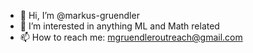 - 👋 Hi, I’m @markus-gruendler
- 👀 I’m interested in anything ML and Math related
- 📫 How to reach me: mgruendleroutreach@gmail.com

<!---
markus-gruendler/markus-gruendler is a ✨ special ✨ repository because its `README.md` (this file) appears on your GitHub profile.
You can click the Preview link to take a look at your changes.
--->
